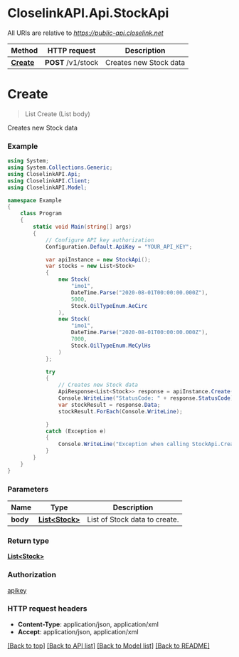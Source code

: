 # CloselinkAPI.Api.StockApi

All URIs are relative to *https://public-api.closelink.net*

Method | HTTP request | Description
------------- | ------------- | -------------
[**Create**](StockApi.md#create) | **POST** /v1/stock | Creates new Stock data


<a name="create"></a>
# **Create**
> List<Stock> Create (List<Stock> body)

Creates new Stock data

### Example
```csharp
using System;
using System.Collections.Generic;
using CloselinkAPI.Api;
using CloselinkAPI.Client;
using CloselinkAPI.Model;

namespace Example
{
    class Program
    {
        static void Main(string[] args)
        {
            // Configure API key authorization
            Configuration.Default.ApiKey = "YOUR_API_KEY";

            var apiInstance = new StockApi();
            var stocks = new List<Stock>
            {
                new Stock(
                    "imo1",
                    DateTime.Parse("2020-08-01T00:00:00.000Z"),
                    5000,
                    Stock.OilTypeEnum.AeCirc
                ),
                new Stock(
                    "imo1",
                    DateTime.Parse("2020-08-01T00:00:00.000Z"),
                    7000,
                    Stock.OilTypeEnum.MeCylHs
                )
            };

            try
            {
                // Creates new Stock data
                ApiResponse<List<Stock>> response = apiInstance.Create(stocks);
                Console.WriteLine("StatusCode: " + response.StatusCode);
                var stockResult = response.Data;
                stockResult.ForEach(Console.WriteLine);

            }
            catch (Exception e)
            {
                Console.WriteLine("Exception when calling StockApi.Create: " + e.Message);
            }
        }
    }
}
```

### Parameters

Name | Type | Description  
------------- | ------------- | ------------- 
 **body** | [**List&lt;Stock&gt;**](Stock.md)| List of Stock data to create. 

### Return type

[**List&lt;Stock&gt;**](Stock.md)

### Authorization

[apikey](../README.md#apikey)

### HTTP request headers

 - **Content-Type**: application/json, application/xml
 - **Accept**: application/json, application/xml

[[Back to top]](#) [[Back to API list]](../README.md#documentation-for-api-endpoints) [[Back to Model list]](../README.md#documentation-for-models) [[Back to README]](../README.md)

